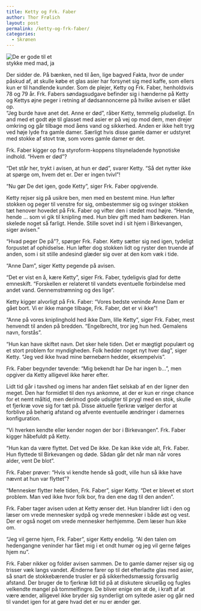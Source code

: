 ```yaml
---
title: Ketty og Frk. Faber
author: Thor Frølich
layout: post
permalink: /ketty-og-frk-faber/
categories:
  - Skrønen
---
```

<div class="bitImage bitRight" style="width: 148px">
  <img src="http://www.abekat.net/images/asier_01.jpg" alt="De er gode til et stykke med mad, ja" /></p>
</div>

Der sidder de. På bænken, ned til åen, lige bagved Fakta, hvor de under påskud af, at skulle købe et glas asier har forsynet sig med kaffe, som ellers kun er til handlende kunder. Som de plejer, Ketty og Frk. Faber, henholdsvis 78 og 79 år. Frk. Fabers søndagsudgave befinder sig i hænderne på Ketty og Kettys øjne peger i retning af dødsannoncerne på hvilke avisen er slået op.  
“Jeg burde have anet det. Anne er død”, råber Ketty, temmelig pludseligt. En and med et godt øje til glasset med asier er på vej op mod dem, men drejer omkring og går tilbage mod åens vand og sikkerhed. Anden er ikke helt tryg ved høje lyde fra gamle damer. Særligt hvis disse gamle damer er udstyret med stokke af stovt træ, som vores gamle damer er det.

Frk. Faber kigger op fra styroform-koppens tilsyneladende hypnotiske indhold. “Hvem er død”?

“Det står her, trykt i avisen, at hun er død”, svarer Ketty. “Så det nytter ikke at spørge om, hvem det er. Der er ingen tvivl”!

“Nu gør De det igen, gode Ketty”, siger Frk. Faber opgivende.

Ketty rejser sig på usikre ben, men med en bestemt mine. Hun løfter stokken og peger til venstre for sig, ombestemmer sig og svinger stokken tæt henover hovedet på Frk. Faber og vifter den i stedet mod højre. “Hende, hende … som vi gik til knipling med. Hun blev gift med ham bødkeren. Han skelede noget så farligt. Hende. Stille sovet ind i sit hjem i Birkevangen, siger avisen.”

“Hvad peger De på”?, spørger Frk. Faber. Ketty sætter sig ned igen, tydeligt forpustet af ophidselse. Hun løfter dog stokken lidt og ryster den truende af anden, som i sit stille andesind glæder sig over at den kom væk i tide.

“Anne Dam”, siger Ketty pegende på avisen.

“Det er vist en å, kære Ketty”, siger Frk. Faber, tydeligvis glad for dette emneskift. “Forskellen er relateret til vandets eventuelle forbindelse med andet vand. Gennemstrømning og des lige”.

Ketty kigger alvorligt på Frk. Faber: “Vores bedste veninde Anne Dam er gået bort. Vi er ikke mange tilbage, Frk. Faber, det er vi ikke”!

“Anne på vores kniplinghold hed ikke Dam, lille Ketty”, siger Frk. Faber, mest henvendt til anden på bredden. “Engelbrecht, tror jeg hun hed. Gemalens navn, forstås”.

“Hun kan have skiftet navn. Det sker hele tiden. Det er mægtigt populært og et stort problem for myndigheden. Folk hedder noget nyt hver dag”, siger Ketty. “Jeg ved ikke hvad mine børnebørn hedder, eksempelvis”.

Frk. Faber begynder tøvende: “Mig bekendt har De har ingen b…”, men opgiver da Ketty alligevel ikke hører efter.

Lidt tid går i tavshed og imens har anden fået selskab af en der ligner den meget. Den har formidlet til den nys ankomne, at der er kun er ringe chance for et nemt måltid, men derimod gode udsigter til prygl med en stok, skulle et fjerkræ vove sig for tæt på. Disse aktuelle fjerkræ vælger derfor at forblive på behørig afstand og afvente eventuelle ændringer i damernes konfiguration.

“Vi hverken kendte eller kender nogen der bor i Birkevangen”. Frk. Faber kigger håbefuldt på Ketty.

“Hun kan da være flyttet. Det ved De ikke. De kan ikke vide alt, Frk. Faber. Hun flyttede til Birkevangen og døde. Sådan går det når man når vores alder, vent De blot”.

Frk. Faber prøver: “Hvis vi kendte hende så godt, ville hun så ikke have nævnt at hun var flyttet”?

“Mennesker flytter hele tiden, Frk. Faber”, siger Ketty. “Det er blevet et stort problem. Man ved ikke hvor folk bor, fra den ene dag til den anden”.

Frk. Faber tager avisen uden at Ketty ænser det. Hun blandrer lidt i den og læser om vrede mennesker sydpå og vrede mennesker i både øst og vest. Der er også noget om vrede mennesker herhjemme. Dem læser hun ikke om.

“Jeg vil gerne hjem, Frk. Faber”, siger Ketty endelig. “Al den talen om hedengangne veninder har fået mig i et ondt humør og jeg vil gerne følges hjem nu”.

Frk. Faber nikker og folder avisen sammen. De to gamle damer rejser sig og trisser væk langs vandet. Ænderne farer op til det efterladte glas med asier, så snart de stokkebærende trusler er på sikkerhedsmæssig forsvarlig afstand. Der bruger de to fjerkræ lidt tid på at diskutere skruelåg og fugles velkendte mangel på tommelfingre. De bliver enige om at de, i kraft af at være ænder, alligevel ikke bryder sig synderligt om syltede asier og går ned til vandet igen for at gøre hvad det er nu er ænder gør.